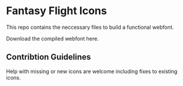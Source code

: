 # Fantasy Flight Icons

This repo contains the neccessary files to build a functional webfont.

Download the compiled webfont here.

## Contribtion Guidelines

Help with missing or new icons are welcome including fixes to existing icons.

